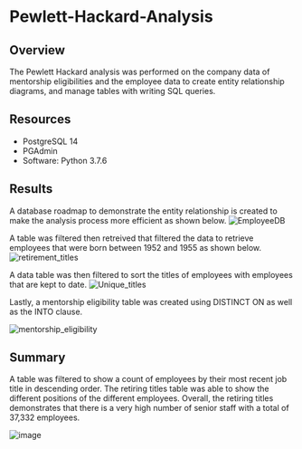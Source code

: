 # Pewlett-Hackard-Analysis

## Overview 

The Pewlett Hackard analysis was performed on the company data of mentorship eligibilities and the employee data to create entity relationship diagrams, and manage tables with writing SQL queries. 

## Resources

- PostgreSQL 14
- PGAdmin
- Software: Python 3.7.6

## Results

A database roadmap to demonstrate the entity relationship is created to make the analysis process more efficient as shown below. 
![EmployeeDB](https://user-images.githubusercontent.com/95547517/153546430-2393acb9-010c-439e-9e3b-d509456c2d27.png)

A table was filtered then retreived that filtered the data to retrieve employees that were born between 1952 and 1955 as shown below. 
![retirement_titles](https://user-images.githubusercontent.com/95547517/153547728-53216ab9-eb2b-443b-b2de-8b78684f9aab.png)

A data table was then filtered to sort the titles of employees with employees that are kept to date. 
![Unique_titles](https://user-images.githubusercontent.com/95547517/153547965-cf801da2-a243-4d5e-bb1f-63928eb517de.png)

Lastly, a mentorship eligibility table was created using DISTINCT ON as well as the INTO clause.

![mentorship_eligibility](https://user-images.githubusercontent.com/95547517/153549000-eb9cb416-3730-4e55-88e5-d8ec3236308c.PNG)

## Summary

A table was filtered to show a count of employees by their most recent job title in descending order.
The retiring titles table was able to show the different positions of the different employees. Overall, the retiring titles demonstrates that there is a very high number of senior staff with a total of 37,332 employees. 

![image](https://user-images.githubusercontent.com/95547517/153548367-12af65dd-f138-45e2-849f-e0bc8c3f76f6.png)
